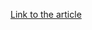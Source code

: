 [Link to the article](https://researchcenter.paloaltonetworks.com/2016/02/a-look-into-fysbis-sofacys-linux-backdoor/)

